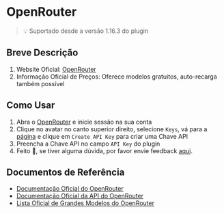 # OpenRouter

> 💡 Suportado desde a versão 1.16.3 do plugin

## Breve Descrição

1.  Website Oficial: [OpenRouter](https://openrouter.ai/)
2.  Informação Oficial de Preços: Oferece modelos gratuitos, auto-recarga também possível

## Como Usar

1.  Abra o [OpenRouter](https://openrouter.ai/) e inicie sessão na sua conta
2.  Clique no avatar no canto superior direito, selecione `Keys`, vá para a [página](https://openrouter.ai/settings/keys) e clique em `Create API Key` para criar uma Chave API
3.  Preencha a Chave API no campo `API Key` do plugin
4.  Feito 🎉, se tiver alguma dúvida, por favor envie feedback [aqui](https://github.com/immersive-translate/immersive-translate/issues/137).

## Documentos de Referência

-   [Documentação Oficial do OpenRouter](https://openrouter.ai/docs/quickstart)
-   [Documentação Oficial da API do OpenRouter](https://openrouter.ai/docs/api-reference/overview)
-   [Lista Oficial de Grandes Modelos do OpenRouter](https://openrouter.ai/models)
